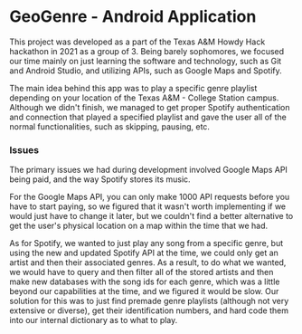 # GeoGenre - Android Application

This project was developed as a part of the Texas A&M Howdy Hack hackathon in 2021 as a group of 3. Being barely sophomores, we focused our time mainly on just learning the software and technology, such as Git and Android Studio, and utilizing APIs, such as Google Maps and Spotify.

The main idea behind this app was to play a specific genre playlist depending on your location of the Texas A&M - College Station campus. Although we didn't finish, we managed to get proper Spotify authentication and connection that played a specified playlist and gave the user all of the normal functionalities, such as skipping, pausing, etc.

### Issues

The primary issues we had during development involved Google Maps API being paid, and the way Spotify stores its music.

For the Google Maps API, you can only make 1000 API requests before you have to start paying, so we figured that it wasn't worth implementing if we would just have to change it later, but we couldn't find a better alternative to get the user's physical location on a map within the time that we had.

As for Spotify, we wanted to just play any song from a specific genre, but using the new and updated Spotify API at the time, we could only get an artist and then their associated genres. As a result, to do what we wanted, we would have to query and then filter all of the stored artists and then make new databases with the song ids for each genre, which was a little beyond our capabilities at the time, and we figured it would be slow. Our solution for this was to just find premade genre playlists (although not very extensive or diverse), get their identification numbers, and hard code them into our internal dictionary as to what to play.
